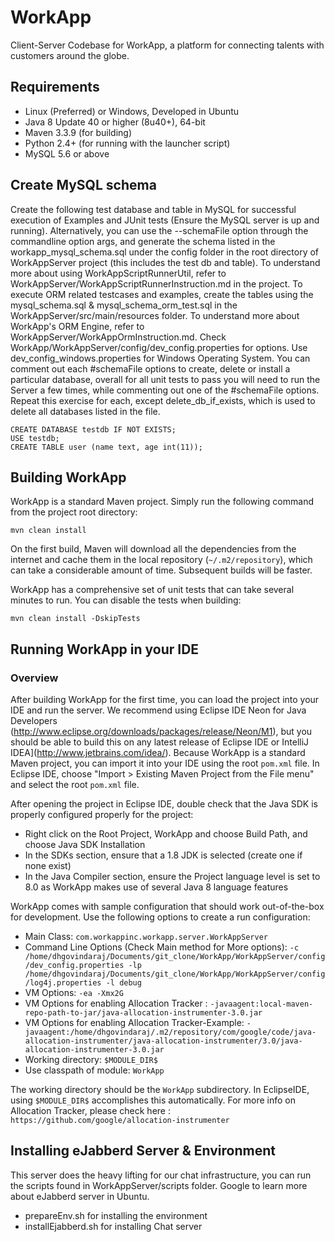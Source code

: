 # WorkApp
Client-Server Codebase for WorkApp, a platform for connecting talents with customers around the globe.

## Requirements

* Linux (Preferred) or Windows, Developed in Ubuntu
* Java 8 Update 40 or higher (8u40+), 64-bit
* Maven 3.3.9 (for building)
* Python 2.4+ (for running with the launcher script)
* MySQL 5.6 or above

## Create MySQL schema

Create the following test database and table in MySQL for successful execution of Examples and JUnit tests (Ensure the MySQL server is up and running). Alternatively, you can use the --schemaFile option through the commandline option args, and generate the schema listed in the workapp_mysql_schema.sql under the config folder in the root directory of WorkAppServer project (this includes the test db and table). To understand more about using WorkAppScriptRunnerUtil, refer to WorkAppServer/WorkAppScriptRunnerInstruction.md in the project. To execute ORM related testcases and examples, create the tables using the mysql_schema.sql & mysql_schema_orm_test.sql in the WorkAppServer/src/main/resources folder. To understand more about WorkApp's ORM Engine, refer to WorkAppServer/WorkAppOrmInstruction.md. Check WorkApp/WorkAppServer/config/dev_config.properties for options. Use dev_config_windows.properties for Windows Operating System. You can comment out each #schemaFile options to create, delete or install a particular database, overall for all unit tests to pass you will need to run the Server a few times, while commenting out one of the #schemaFile options. Repeat this exercise for each, except delete_db_if_exists, which is used to delete all databases listed in the file. 

    CREATE DATABASE testdb IF NOT EXISTS;
    USE testdb;
    CREATE TABLE user (name text, age int(11)); 

## Building WorkApp

WorkApp is a standard Maven project. Simply run the following command from the project root directory:

    mvn clean install

On the first build, Maven will download all the dependencies from the internet and cache them in the local repository (`~/.m2/repository`), which can take a considerable amount of time. Subsequent builds will be faster.

WorkApp has a comprehensive set of unit tests that can take several minutes to run. You can disable the tests when building:

    mvn clean install -DskipTests
    
## Running WorkApp in your IDE

### Overview

After building WorkApp for the first time, you can load the project into your IDE and run the server. We recommend using Eclipse IDE Neon for Java Developers (http://www.eclipse.org/downloads/packages/release/Neon/M1), but you should be able to build this on any latest release of Eclipse IDE or IntelliJ IDEA](http://www.jetbrains.com/idea/). Because WorkApp is a standard Maven project, you can import it into your IDE using the root `pom.xml` file. In Eclipse IDE, choose "Import > Existing Maven Project from the File menu" and select the root `pom.xml` file.

After opening the project in Eclipse IDE, double check that the Java SDK is properly configured properly for the project:

* Right click on the Root Project, WorkApp and choose Build Path, and choose Java SDK Installation
* In the SDKs section, ensure that a 1.8 JDK is selected (create one if none exist)
* In the Java Compiler section, ensure the Project language level is set to 8.0 as WorkApp makes use of several Java 8 language features

WorkApp comes with sample configuration that should work out-of-the-box for development. Use the following options to create a run configuration:

* Main Class: `com.workappinc.workapp.server.WorkAppServer`
* Command Line Options (Check Main method for More options): `-c /home/dhgovindaraj/Documents/git_clone/WorkApp/WorkAppServer/config/dev_config.properties -lp /home/dhgovindaraj/Documents/git_clone/WorkApp/WorkAppServer/config/log4j.properties -l debug`
* VM Options: `-ea -Xmx2G`
* VM Options for enabling Allocation Tracker : `-javaagent:local-maven-repo-path-to-jar/java-allocation-instrumenter-3.0.jar`
* VM Options for enabling Allocation Tracker-Example: `-javaagent:/home/dhgovindaraj/.m2/repository/com/google/code/java-allocation-instrumenter/java-allocation-instrumenter/3.0/java-allocation-instrumenter-3.0.jar`
* Working directory: `$MODULE_DIR$`
* Use classpath of module: `WorkApp`

The working directory should be the `WorkApp` subdirectory. In EclipseIDE, using `$MODULE_DIR$` accomplishes this automatically.
For more info on Allocation Tracker, please check here : `https://github.com/google/allocation-instrumenter`

## Installing eJabberd Server & Environment

This server does the heavy lifting for our chat infrastructure, you can run the scripts found in WorkAppServer/scripts folder. Google to learn more about eJabberd server in Ubuntu.

* prepareEnv.sh for installing the environment
* installEjabberd.sh for installing Chat server
